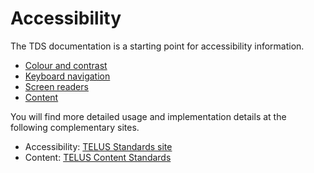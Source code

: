 # Accessibility

The TDS documentation is a starting point for accessibility information. 

  * [Colour and contrast](/accessibility/colour-contrast.md)
  * [Keyboard navigation](/accessibility/keyboard-nav.md)
  * [Screen readers](/accessibility/screen-readers.md)
  * [Content](/accessibility/content.md)

You will find more detailed usage and implementation details at the following complementary sites.

* Accessibility: [TELUS Standards site](https://digitalstandards.telus.com/accessibility)
* Content: [TELUS Content Standards](https://docs.google.com/a/telus.com/document/d/1hEAbRxEeKDwruhYKsNnF-788rZ_W10gyAO2-0IPM5uo/edit?usp=sharing)
